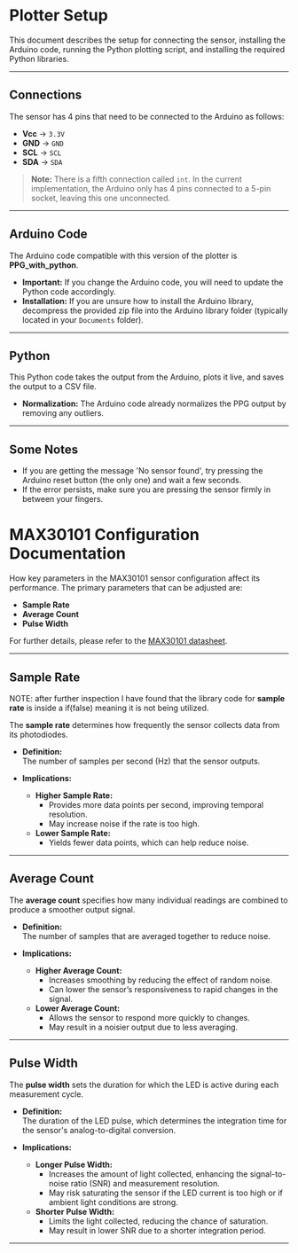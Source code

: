 # Plotter Setup

This document describes the setup for connecting the sensor, installing the Arduino code, running the Python plotting script, and installing the required Python libraries.

---

## Connections

The sensor has 4 pins that need to be connected to the Arduino as follows:

- **Vcc** -> `3.3V`
- **GND** -> `GND`
- **SCL** -> `SCL`
- **SDA** -> `SDA`

> **Note:** There is a fifth connection called `int`. In the current implementation, the Arduino only has 4 pins connected to a 5-pin socket, leaving this one unconnected.

---

## Arduino Code

The Arduino code compatible with this version of the plotter is **PPG_with_python**.

- **Important:** If you change the Arduino code, you will need to update the Python code accordingly.
- **Installation:** If you are unsure how to install the Arduino library, decompress the provided zip file into the Arduino library folder (typically located in your `Documents` folder).

---

## Python

This Python code takes the output from the Arduino, plots it live, and saves the output to a CSV file.

- **Normalization:** The Arduino code already normalizes the PPG output by removing any outliers.

---

## Some Notes

- If you are getting the message 'No sensor found', try pressing the Arduino reset button (the only one) and wait a few seconds.
- If the error persists, make sure you are pressing the sensor firmly in between your fingers.

# MAX30101 Configuration Documentation

How key parameters in the MAX30101 sensor configuration affect its performance. The primary parameters that can be adjusted are:

- **Sample Rate**
- **Average Count**
- **Pulse Width**

For further details, please refer to the [MAX30101 datasheet](https://www.analog.com/media/en/technical-documentation/data-sheets/max30101.pdf).

---

## Sample Rate

NOTE: after further inspection I have found that the library code for **sample rate** is inside a if(false) meaning it is not being utilized.

The **sample rate** determines how frequently the sensor collects data from its photodiodes.

- **Definition:**  
  The number of samples per second (Hz) that the sensor outputs.

- **Implications:**
  - **Higher Sample Rate:**
    - Provides more data points per second, improving temporal resolution.
    - May increase noise if the rate is too high.
  - **Lower Sample Rate:**
    - Yields fewer data points, which can help reduce noise.

---

## Average Count

The **average count** specifies how many individual readings are combined to produce a smoother output signal.

- **Definition:**  
  The number of samples that are averaged together to reduce noise.

- **Implications:**
  - **Higher Average Count:**
    - Increases smoothing by reducing the effect of random noise.
    - Can lower the sensor’s responsiveness to rapid changes in the signal.
  - **Lower Average Count:**
    - Allows the sensor to respond more quickly to changes.
    - May result in a noisier output due to less averaging.

---

## Pulse Width

The **pulse width** sets the duration for which the LED is active during each measurement cycle.

- **Definition:**  
  The duration of the LED pulse, which determines the integration time for the sensor's analog-to-digital conversion.

- **Implications:**
  - **Longer Pulse Width:**
    - Increases the amount of light collected, enhancing the signal-to-noise ratio (SNR) and measurement resolution.
    - May risk saturating the sensor if the LED current is too high or if ambient light conditions are strong.
  - **Shorter Pulse Width:**
    - Limits the light collected, reducing the chance of saturation.
    - May result in lower SNR due to a shorter integration period.

---

